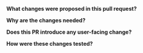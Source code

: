 **What changes were proposed in this pull request?**

**Why are the changes needed?**

**Does this PR introduce any user-facing change?**

**How were these changes tested?**
